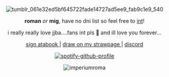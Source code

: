 <div align="center">

![tumblr_061e32ed5bf645722fade14727ad5ee9_fab9c1e9_540](https://github.com/user-attachments/assets/6162b1ca-b778-4178-a2d3-89e8d41c7be0)  

  __roman__ _or_ __mig__, have no dni list so feel free to <ins>int</ins>! 
  
  i really really love jjba....fans int pls 🥺 and ill love you forever... 

</div>

<p align="center">
  <a href="https://imperiumroma.atabook.org/"> sign atabook </a> |
  <a href="https://romansmusem.straw.page"> draw on my strawpage </a> |
  <a href="https://discord.com/users/803366669334347816"> discord </a> 

<div align="center">

[![spotify-github-profile](https://spotify-github-profile.kittinanx.com/api/view?uid=3x6vn1cvcof6ch6l78k8m8ht8&cover_image=true&theme=novatorem&show_offline=false&background_color=121212&interchange=false&bar_color=e6dad6&bar_color_cover=false)](https://github.com/kittinan/spotify-github-profile)

</div>

<p align="center"> <img src="https://komarev.com/ghpvc/?username=imperiumroma&color=yellow" alt="imperiumroma" /> </p>
